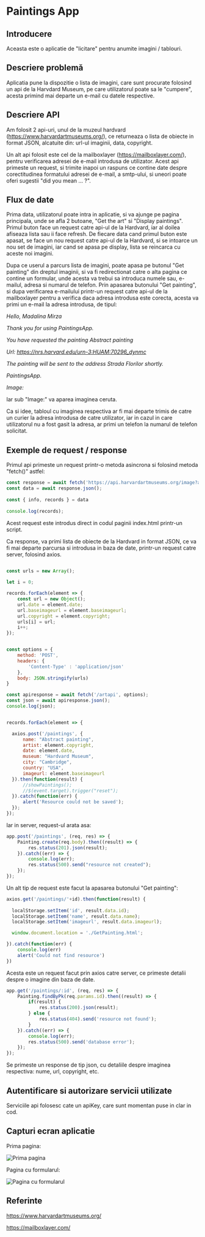 <h1>Paintings App</h1>

<h2>Introducere</h2>

Aceasta este o aplicatie de "licitare" pentru anumite imagini / tablouri.

<h2>Descriere problemă</h2>

Aplicatia pune la dispozitie o lista de imagini, care sunt procurate folosind un api de la Harvdard Museum, pe care utilizatorul poate sa le "cumpere", acesta primind mai departe un e-mail cu datele respective.

<h2>Descriere API</h2>

Am folosit 2 api-uri, unul de la muzeul hardvard (https://www.harvardartmuseums.org/), ce returneaza o lista de obiecte in format JSON, alcatuite din: url-ul imaginii, data, copyright.

Un alt api folosit este cel de la mailboxlayer (https://mailboxlayer.com/), pentru verificarea adresei de e-mail introdusa de utilizator. Acest api primeste un request, si trimite inapoi un raspuns ce contine date despre corectitudinea formatului adresei de e-mail, a smtp-ului, si uneori poate oferi sugestii "did you mean ... ?".

<h2>Flux de date</h2>

Prima data, utilizatorul poate intra in aplicatie, si va ajunge pe pagina principala, unde se afla 2 butoane, "Get the art" si "Display paintings". Primul buton face un request catre api-ul de la Hardvard, iar al doilea afiseaza lista sau ii face refresh. De fiecare data cand primul buton este apasat, se face un nou request catre api-ul de la Hardvard, si se intoarce un nou set de imagini, iar cand se apasa pe display, lista se reincarca cu aceste noi imagini.

Dupa ce userul a parcurs lista de imagini, poate apasa pe butonul "Get painting" din dreptul imaginii, si va fi redirectionat catre o alta pagina ce contine un formular, unde acesta va trebui sa introduca numele sau, e-mailul, adresa si numarul de telefon. Prin apasarea butonului "Get painting", si dupa verificarea e-mailului printr-un request catre api-ul de la mailboxlayer pentru a verifica daca adresa introdusa este corecta, acesta va primi un e-mail la adresa introdusa, de tipul:

*Hello, Madalina Mirza*

*Thank you for using PaintingsApp.*

*You have requested the painting Abstract painting*

*Url: https://nrs.harvard.edu/urn-3:HUAM:70296_dynmc*

*The painting will be sent to the address Strada Florilor shortly.*


*PaintingsApp.*

*Image:*


Iar sub "Image:" va aparea imaginea ceruta. 

Ca si idee, tabloul cu imaginea respectiva ar fi mai departe trimis de catre un curier la adresa introdusa de catre utilizator, iar in cazul in care utilizatorul nu a fost gasit la adresa, ar primi un telefon la numarul de telefon solicitat.



<h2>Exemple de request / response</h2>



Primul api primeste un request printr-o metoda asincrona si folosind metoda "fetch()" astfel: 

```javascript
const response = await fetch('https://api.harvardartmuseums.org/image?apikey=' + apiKey + '&page=' + pageNum);
const data = await response.json();
                
const { info, records } = data
                
console.log(records);
```

Acest request este introdus direct in codul paginii index.html printr-un script.

Ca response, va primi lista de obiecte de la Hardvard in format JSON, ce va fi mai departe parcursa si introdusa in baza de date, printr-un request catre server, folosind axios.

```javascript

const urls = new Array();
                
let i = 0;

records.forEach(element => {
    const url = new Object();
    url.date = element.date;
    url.baseimageurl = element.baseimageurl;
    url.copyright = element.copyright;
    urls[i] = url;
    i++;
});


const options = {
    method: 'POST',
    headers: {
        'Content-Type' : 'application/json'
    },
    body: JSON.stringify(urls)
}

const apiresponse = await fetch('/artapi', options);
const json = await apiresponse.json();
console.log(json);


records.forEach(element => {

  axios.post('/paintings', {
      name: "Abstract painting",
      artist: element.copyright,
      date: element.date,
      museum: "Hardvard Museum",
      city: "Cambridge",
      country: "USA",
      imageurl: element.baseimageurl
  }).then(function(result) {
      //showPaintings();
      //$(event.target).trigger("reset");
  }).catch(function(err) {
      alert('Resource could not be saved');
  });
});
```

Iar in server, request-ul arata asa:

```javascript
app.post('/paintings', (req, res) => {
    Painting.create(req.body).then((result) => {
        res.status(201).json(result);
    }).catch((err) => {
        console.log(err);
        res.status(500).send("resource not created");
    });
});
```



Un alt tip de request este facut la apasarea butonului "Get painting":

```javascript
axios.get('/paintings/'+id).then(function(result) {
                    
  localStorage.setItem('id', result.data.id);
  localStorage.setItem('name', result.data.name);
  localStorage.setItem('imageurl', result.data.imageurl);

  window.document.location = './GetPainting.html';

}).catch(function(err) {
    console.log(err)
    alert('Could not find resource')
})
```

Acesta este un request facut prin axios catre server, ce primeste detalii despre o imagine din baza de date.

```javascript
app.get('/paintings/:id', (req, res) => {
    Painting.findByPk(req.params.id).then((result) => {
        if(result) {
            res.status(200).json(result);
        } else {
            res.status(404).send('resource not found');
        }
    }).catch((err) => {
        console.log(err);
        res.status(500).send('database error');
    });
});
```

Se primeste un response de tip json, cu detaliile despre imaginea respectiva: nume, url, copyright, etc.


<h2>Autentificare si autorizare servicii utilizate</h2>

Serviciile api folosesc cate un apiKey, care sunt momentan puse in clar in cod.


<h2>Capturi ecran aplicatie</h2>

Prima pagina:


![Prima pagina](/Capture1.JPG)


Pagina cu formularul:


![Pagina cu formularul](/Capture2.JPG)




<h2>Referinte</h2>

https://www.harvardartmuseums.org/ 

https://mailboxlayer.com/ 




